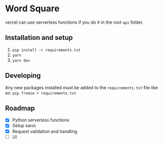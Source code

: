 # Word Square

vercel can use serverless functions if you do it in the root `api` folder.

## Installation and setup

1. `pip install -r requirements.txt`
2. `yarn`
3. `yarn dev`

## Developing

Any new packages installed must be added to the `requirements.txt` file like so: `pip freeze > requirements.txt`

## Roadmap

- [x] Python serverless functions
- [x] Setup sanic
- [x] Request validation and handling
- [ ] UI
